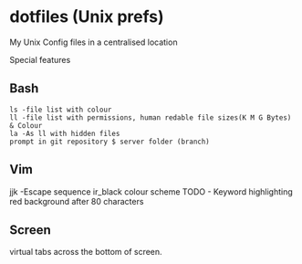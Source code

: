 dotfiles (Unix prefs)
=====================

My Unix Config files in a centralised location

Special features

Bash
----

    ls -file list with colour
    ll -file list with permissions, human redable file sizes(K M G Bytes) & Colour
    la -As ll with hidden files
    prompt in git repository $ server folder (branch)

Vim
---

   jjk -Escape sequence
   ir_black colour scheme
   TODO - Keyword highlighting
   red background after 80 characters

Screen
------

   virtual tabs across the bottom of screen.
